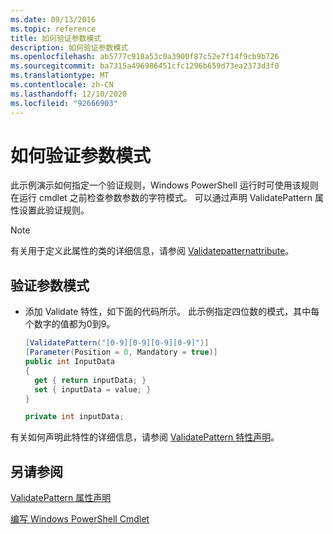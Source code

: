 ```yaml
---
ms.date: 09/13/2016
ms.topic: reference
title: 如何验证参数模式
description: 如何验证参数模式
ms.openlocfilehash: ab5777c918a53c0a3900f87c52e7f14f9cb9b726
ms.sourcegitcommit: ba7315a496986451cfc1296b659d73ea2373d3f0
ms.translationtype: MT
ms.contentlocale: zh-CN
ms.lasthandoff: 12/10/2020
ms.locfileid: "92666903"
---
```

# <a name="how-to-validate-an-argument-pattern"></a>如何验证参数模式

此示例演示如何指定一个验证规则，Windows PowerShell 运行时可使用该规则在运行 cmdlet 之前检查参数参数的字符模式。 可以通过声明 ValidatePattern 属性设置此验证规则。

> [!NOTE]
> 有关用于定义此属性的类的详细信息，请参阅 [Validatepatternattribute](/dotnet/api/System.Management.Automation.ValidatePatternAttribute)。

## <a name="to-validate-an-argument-pattern"></a>验证参数模式

- 添加 Validate 特性，如下面的代码所示。 此示例指定四位数的模式，其中每个数字的值都为0到9。

    ```csharp
    [ValidatePattern("[0-9][0-9][0-9][0-9]")]
    [Parameter(Position = 0, Mandatory = true)]
    public int InputData
    {
      get { return inputData; }
      set { inputData = value; }
    }

    private int inputData;
    ```

有关如何声明此特性的详细信息，请参阅 [ValidatePattern 特性声明](./validatepattern-attribute-declaration.md)。

## <a name="see-also"></a>另请参阅

[ValidatePattern 属性声明](./validatepattern-attribute-declaration.md)

[编写 Windows PowerShell Cmdlet](./writing-a-windows-powershell-cmdlet.md)
